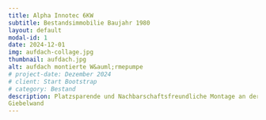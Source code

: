 ```yaml
---
title: Alpha Innotec 6KW
subtitle: Bestandsimmobilie Baujahr 1980
layout: default
modal-id: 1
date: 2024-12-01
img: aufdach-collage.jpg
thumbnail: aufdach.jpg
alt: aufdach montierte W&auml;rmepumpe
# project-date: Dezember 2024
# client: Start Bootstrap
# category: Bestand
description: Platzsparende und Nachbarschaftsfreundliche Montage an der
Giebelwand
---
```

